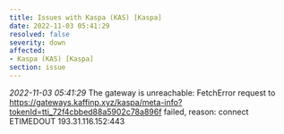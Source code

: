 ```yaml
---
title: Issues with Kaspa (KAS) [Kaspa]
date: 2022-11-03 05:41:29
resolved: false
severity: down
affected:
- Kaspa (KAS) [Kaspa]
section: issue
---
```


*2022-11-03 05:41:29* The gateway is unreachable: FetchError request to https://gateways.kaffinp.xyz/kaspa/meta-info?tokenId=tti_72f4cbbed88a5902c78a896f failed, reason: connect ETIMEDOUT 193.31.116.152:443